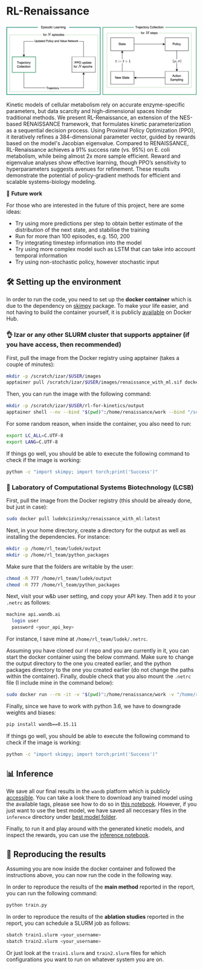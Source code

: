 # RL-Renaissance

![RL-Renaissance](assets/method_overview.png)

Kinetic models of cellular metabolism rely on accurate enzyme-specific parameters, but data scarcity and high-dimensional spaces hinder traditional methods. We present RL-Renaissance, an extension of the NES-based RENAISSANCE framework, that formulates kinetic parameterization as a sequential decision process. Using Proximal Policy Optimization (PPO), it iteratively refines a 384-dimensional parameter vector, guided by rewards based on the model's Jacobian eigenvalue. Compared to RENAISSANCE, RL-Renaissance achieves a 91% success rate (vs. 95%) on E. coli metabolism, while being almost 2x more sample efficient. Reward and eigenvalue analyses show effective learning, though PPO’s sensitivity to hyperparameters suggests avenues for refinement. These results demonstrate the potential of policy-gradient methods for efficient and scalable systems-biology modeling.


🔮 **Future work**

For those who are interested in the future of this project, here are some ideas:

- Try using more predictions per step to obtain better estimate of the distribution of the next state, and stabilise the training
- Run for more than 100 episodes, e.g. 150, 200
- Try integrating timestep information into the model
- Try using more complex model such as LSTM that can take into account temporal information
- Try using non-stochastic policy, however stochastic input

## 🛠️ Setting up the environment

In order to run the code, you need to set up the **docker container** which is due to the dependency on [skimpy](https://github.com/EPFL-LCSB/skimpy) package. To make your life easier, and not having to build the container yourself, it is publicly [available](https://hub.docker.com/repository/docker/ludekcizinsky/renaissance_with_ml/general) on Docker Hub.

### 👌 Izar or any other SLURM cluster that supports apptainer (if you have access, then recommended)

First, pull the image from the Docker registry using apptainer (takes a couple of minutes):

```bash
mkdir -p /scratch/izar/$USER/images
apptainer pull /scratch/izar/$USER/images/renaissance_with_ml.sif docker://ludekcizinsky/renaissance_with_ml:latest
```

Then, you can run the image with the following command:

```bash
mkdir -p /scratch/izar/$USER/rl-for-kinetics/output
apptainer shell --nv --bind "$(pwd)":/home/renaissance/work --bind "/scratch/izar/$USER/rl-for-kinetics/output:/home/renaissance/output" /scratch/izar/$USER/images/renaissance_with_ml.sif
```

For some random reason, when inside the container, you also need to run:

```bash
export LC_ALL=C.UTF-8
export LANG=C.UTF-8
```

If things go well, you should be able to execute the following command to check if the image is working:

```bash
python -c "import skimpy; import torch;print('Success')"
```

### 🌿 Laboratory of Computational Systems Biotechnology (LCSB)

First, pull the image from the Docker registry (this should be already done, but just in case):

```bash
sudo docker pull ludekcizinsky/renaissance_with_ml:latest
```

Next, in your home directory, create a directory for the output as well as installing the dependencies. For instance:

```bash
mkdir -p /home/rl_team/ludek/output
mkdir -p /home/rl_team/python_packages
```

Make sure that the folders are writable by the user:

```bash
chmod -R 777 /home/rl_team/ludek/output
chmod -R 777 /home/rl_team/python_packages
```

Next, visit your w&b user setting, and copy your API key. Then add it to your `.netrc` as follows:

```bash
machine api.wandb.ai
  login user
  password <your_api_key>
```

For instance, I save mine at `/home/rl_team/ludek/.netrc`.

Assuming you have cloned our rl repo and you are currently in it, you can start the docker container using the below command. Make sure to change the output directory to the one you created earlier, 
and the python packages directory to the one you created earlier (do not change the paths within the container). Finally, double check that you also mount the `.netrc` file (I include mine in the command below):

```bash
sudo docker run --rm -it -v "$(pwd)":/home/renaissance/work -v "/home/rl_team/ludek/output:/home/renaissance/output" -v "/home/rl_team/python_packages:/home/renaissance/.local" -v "/home/rl_team/ludek/.netrc:/home/renaissance/.netrc" ludekcizinsky/renaissance_with_ml
```

Finally, since we have to work with python 3.6, we have to downgrade weights and biases:

```bash
pip install wandb==0.15.11
```

If things go well, you should be able to execute the following command to check if the image is working:

```bash
python -c "import skimpy; import torch;print('Success')"
```

## 📊 Inference

We save all our final results in the `wandb` platform which is publicly [accessible](https://wandb.ai/ludekcizinsky/rl-renaissance/table?nw=4uf48ytfjog). You can take a look there to download any trained model using the available tags, please see how to do so in [this notebook](notebooks/download_trained_models.ipynb). However, if you just want to use the best model, we have saved all neccesary files in the `inference` directory under [best model folder](inference/best_model).

Finally, to run it and play around with the generated kinetic models, and inspect the rewards, you can use the [inference notebook](notebooks/inference.ipynb).

## 🚀 Reproducing the results

Assuming you are now inside the docker container and followed the instructions above, you can now run the code in the following way.

In order to reproduce the results of the **main method** reported in the report, you can run the following command:

```bash
python train.py
```

In order to reproduce the results of the **ablation studies** reported in the report, you can schedule a SLURM job as follows:

```bash
sbatch train1.slurm <your_username>
sbatch train2.slurm <your_username>
```

Or just look at the `train1.slurm` and `train2.slurm` files for which configurations you want to run on whatever system you are on.